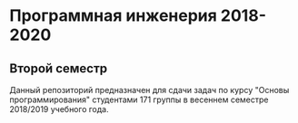 # Программная инженерия 2018-2020 

## Второй семестр

Данный репозиторий предназначен для сдачи задач по курсу "Основы программирования" студентами 171 группы в весеннем семестре 2018/2019 учебного года.
